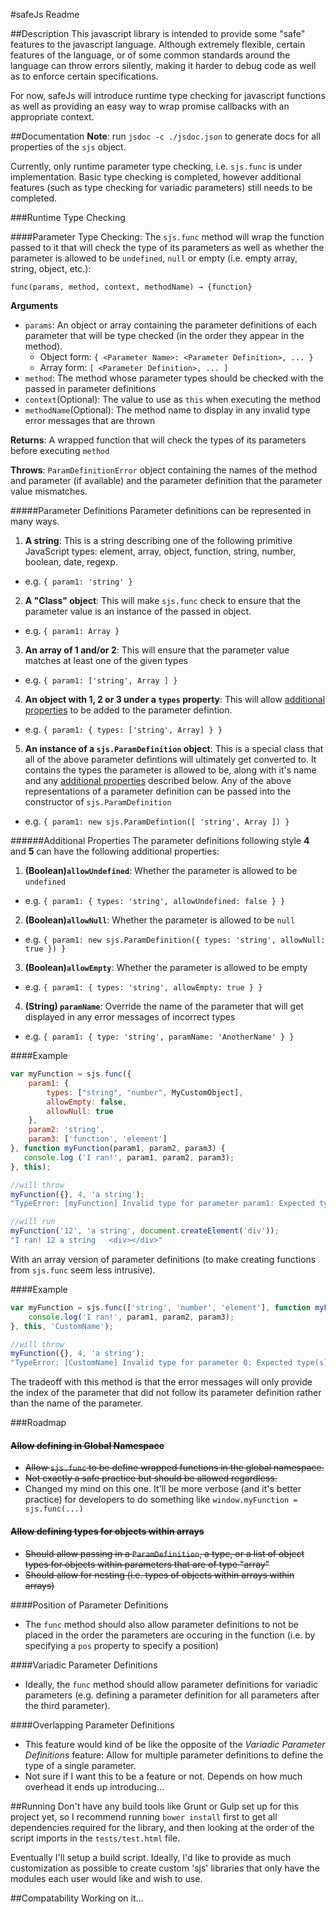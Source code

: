 #safeJs Readme

##Description
This javascript library is intended to provide some "safe" features to the javascript language. Although extremely flexible, certain features of the language, or of some common standards around the language can throw errors silently, making it harder to debug code as well as to enforce certain specifications.

For now, safeJs will introduce runtime type checking for javascript functions as well as providing an easy way to wrap promise callbacks with an appropriate context.

##Documentation
**Note**: run `jsdoc -c ./jsdoc.json` to generate docs for all properties of the `sjs` object.

Currently, only runtime parameter type checking, i.e. `sjs.func` is under implementation. Basic type checking is completed, however additional features (such as type checking for variadic parameters) still needs to be completed.

###Runtime Type Checking

####Parameter Type Checking:
The `sjs.func` method will wrap the function passed to it that will check the type of its parameters as well as whether the parameter is allowed to be `undefined`, `null` or empty (i.e. empty array, string, object, etc.):

`func(params, method, context, methodName) → {function}`

**Arguments**
* `params`: An object or array containing the parameter definitions of each parameter that will be type checked (in the order they appear in the method).
  * Object form: `{ <Parameter Name>: <Parameter Definition>, ... }`
  * Array form: `[ <Parameter Definition>, ... ]` 
* `method`: The method whose parameter types should be checked with the passed in parameter definitions
* `context`(Optional): The value to use as `this` when executing the method
* `methodName`(Optional): The method name to display in any invalid type error messages that are thrown

**Returns**: A wrapped function that will check the types of its parameters before executing `method`

**Throws**: `ParamDefinitionError` object containing the names of the method and parameter (if available) and the parameter definition that the parameter value mismatches.

#####Parameter Definitions
Parameter definitions can be represented in many ways.

1. **A string**: This is a string describing one of the following primitive JavaScript types: element, array, object, function, string, number, boolean, date, regexp.
  * e.g. `{ param1: 'string' }`
2. **A "Class" object**: This will make `sjs.func` check to ensure that the parameter value is an instance of the passed in object.
  * e.g. `{ param1: Array }`
3. **An array of 1 and/or 2**: This will ensure that the parameter value matches at least one of the given types
  * e.g. `{ param1: ['string', Array ] }`
4. **An object with 1, 2 or 3 under a `types` property**: This will allow [additional properties](#additional-properties) to be added to the parameter defintion.
  * e.g. `{ param1: { types: ['string', Array] } }`
5. **An instance of a `sjs.ParamDefinition` object**: This is a special class that all of the above parameter defintions will ultimately get converted to. It contains the types the parameter is allowed to be, along with it's name and any [additional properties](#additional-properties) described below. Any of the above representations of a parameter definition can be passed into the constructor of `sjs.ParamDefinition`
  * e.g. `{ param1: new sjs.ParamDefintion([ 'string', Array ]) }`

######Additional Properties
The parameter definitions following style **4** and **5** can have the following additional properties:

1. **(Boolean)`allowUndefined`**: Whether the parameter is allowed to be `undefined`
  * e.g. `{ param1: { types: 'string', allowUndefined: false } }`
2. **(Boolean)`allowNull`**: Whether the parameter is allowed to be `null`
  * e.g. `{ param1: new sjs.ParamDefinition({ types: 'string', allowNull: true }) }`
3. **(Boolean)`allowEmpty`**: Whether the parameter is allowed to be empty
  * e.g. `{ param1: { types: 'string', allowEmpty: true } }`
4. **(String) `paramName`**: Override the name of the parameter that will get displayed in any error messages of incorrect types
  * e.g. `{ param1: { type: 'string', paramName: 'AnotherName' } }`

####Example

```javascript
var myFunction = sjs.func({
	param1: {
		types: ["string", "number", MyCustomObject],
		allowEmpty: false,
		allowNull: true
	},
	param2: 'string',
	param3: ['function', 'element']
}, function myFunction(param1, param2, param3) {
   console.log ('I ran!', param1, param2, param3);
}, this);

//will throw
myFunction({}, 4, 'a string');
"TypeError: [myFunction] Invalid type for parameter param1: Expected type(s): string, number. Found type: object"

//will run
myFunction('12', 'a string', document.createElement('div'));
"I ran! 12 a string   <div></div>"
```
With an array version of parameter definitions (to make creating functions from `sjs.func` seem less intrusive).

####Example

```javascript
var myFunction = sjs.func(['string', 'number', 'element'], function myFunction(param1, param2, param3) {
    console.log('I ran!', param1, param2, param3);
}, this, 'CustomName');

//will throw
myFunction({}, 4, 'a string');
"TypeError: [CustomName] Invalid type for parameter 0: Expected type(s): string, number. Found type: object"
```
The tradeoff with this method is that the error messages will only provide the index of the parameter that did not follow its parameter definition rather than the name of the parameter.

###Roadmap

#### ~~Allow defining in Global Namespace~~
* ~~Allow `sjs.func` to be define wrapped functions in the global namespace.~~
* ~~Not exactly a safe practice but should be allowed regardless.~~
* Changed my mind on this one. It'll be more verbose (and it's better practice) for developers to do something like `window.myFunction = sjs.func(...)`

#### ~~Allow defining types for objects within arrays~~
* ~~Should allow passing in a `ParamDefinition`, a type, or a list of object types for objects within parameters that are of type "array"~~
* ~~Should allow for nesting (i.e. types of objects within arrays within arrays)~~

####Position of Parameter Definitions
* The `func` method should also allow parameter definitions to not be placed in the order the parameters are occuring in the function (i.e. by specifying a `pos` property to specify a position)

####Variadic Parameter Definitions
* Ideally, the `func` method should allow parameter definitions for variadic parameters (e.g. defining a parameter definition for all parameters after the third parameter).

####Overlapping Parameter Definitions
* This feature would kind of be like the opposite of the *Variadic Parameter Definitions* feature: Allow for multiple parameter definitions to define the type of a single parameter.
* Not sure if I want this to be a feature or not. Depends on how much overhead it ends up introducing...

##Running
Don't have any build tools like Grunt or Gulp set up for this project yet, so I recommend running `bower install` first to get all dependencies required for the library, and then looking at the order of the script imports in the `tests/test.html` file.

Eventually I'll setup a build script. Ideally, I'd like to provide as much customization as possible to create custom 'sjs' libraries that only have the modules each user would like and wish to use.

##Compatability
Working on it...
